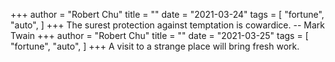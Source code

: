 +++
author = "Robert Chu"
title = ""
date = "2021-03-24"
tags = [
    "fortune",
    "auto",
]
+++
The surest protection against temptation is cowardice.
		-- Mark Twain
+++
author = "Robert Chu"
title = ""
date = "2021-03-25"
tags = [
    "fortune",
    "auto",
]
+++
A visit to a strange place will bring fresh work.
